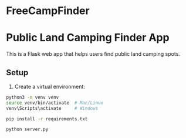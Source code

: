 # FreeCampFinder
# Public Land Camping Finder App

This is a Flask web app that helps users find public land camping spots.

## Setup

1. Create a virtual environment:

```bash
python3 -m venv venv
source venv/bin/activate  # Mac/Linux
venv\Scripts\activate     # Windows

pip install -r requirements.txt

python server.py

